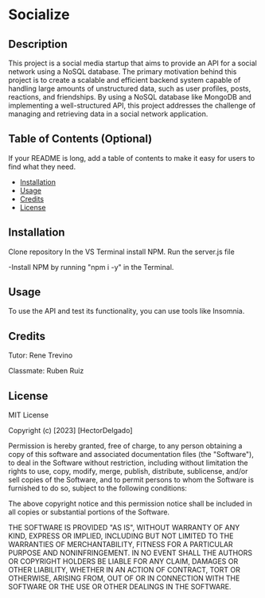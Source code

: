 # Socialize

## Description

This project is a social media startup that aims to provide an API for a social network using a NoSQL database. The primary motivation behind this project is to create a scalable and efficient backend system capable of handling large amounts of unstructured data, such as user profiles, posts, reactions, and friendships. By using a NoSQL database like MongoDB and implementing a well-structured API, this project addresses the challenge of managing and retrieving data in a social network application.

## Table of Contents (Optional)

If your README is long, add a table of contents to make it easy for users to find what they need.

- [Installation](#installation)
- [Usage](#usage)
- [Credits](#credits)
- [License](#license)

## Installation

Clone repository
In the VS Terminal install NPM. 
Run the server.js file

-Install NPM by running "npm i -y" in the Terminal.

## Usage

To use the API and test its functionality, you can use tools like Insomnia.

## Credits

Tutor: Rene Trevino

Classmate: Ruben Ruiz

## License

MIT License

Copyright (c) [2023] [HectorDelgado]

Permission is hereby granted, free of charge, to any person obtaining a copy of this software and associated documentation files (the "Software"), to deal in the Software without restriction, including without limitation the rights to use, copy, modify, merge, publish, distribute, sublicense, and/or sell copies of the Software, and to permit persons to whom the Software is furnished to do so, subject to the following conditions:

The above copyright notice and this permission notice shall be included in all copies or substantial portions of the Software.

THE SOFTWARE IS PROVIDED "AS IS", WITHOUT WARRANTY OF ANY KIND, EXPRESS OR IMPLIED, INCLUDING BUT NOT LIMITED TO THE WARRANTIES OF MERCHANTABILITY, FITNESS FOR A PARTICULAR PURPOSE AND NONINFRINGEMENT. IN NO EVENT SHALL THE AUTHORS OR COPYRIGHT HOLDERS BE LIABLE FOR ANY CLAIM, DAMAGES OR OTHER LIABILITY, WHETHER IN AN ACTION OF CONTRACT, TORT OR OTHERWISE, ARISING FROM, OUT OF OR IN CONNECTION WITH THE SOFTWARE OR THE USE OR OTHER DEALINGS IN THE SOFTWARE.



